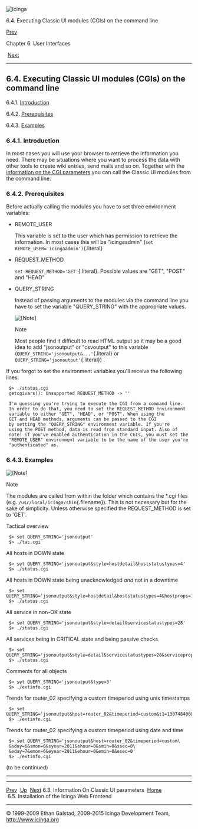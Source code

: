 ![Icinga](../images/logofullsize.png "Icinga")

6.4. Executing Classic UI modules (CGIs) on the command line

[Prev](cgiparams.md) 

Chapter 6. User Interfaces

 [Next](icinga-web-scratch.md)

* * * * *

6.4. Executing Classic UI modules (CGIs) on the command line
------------------------------------------------------------

6.4.1. [Introduction](cgicmd.md#introduction_cgicmd)

6.4.2. [Prerequisites](cgicmd.md#prerequisites)

6.4.3. [Examples](cgicmd.md#examples)

### 6.4.1. Introduction

In most cases you will use your browser to retrieve the information you
need. There may be situations where you want to process the data with
other tools to create wiki entries, send mails and so on. Together with
the [information on the CGI
parameters](cgiparams.md "6.3. Information On Classic UI parameters")
you can call the Classic UI modules from the command line.

### 6.4.2. Prerequisites

Before actually calling the modules you have to set three environment
variables:

-   REMOTE\_USER

    This variable is set to the user which has permission to retrieve
    the information. In most cases this will be "icingaadmin"
    (`set REMOTE_USER='icingaadmin')`{.literal}

-   REQUEST\_METHOD

    `set REQUEST_METHOD='GET'`{.literal}. Possible values are "GET",
    "POST" and "HEAD"

-   QUERY\_STRING

    Instead of passing arguments to the modules via the command line you
    have to set the variable "QUERY\_STRING" with the appropriate
    values.

    ![[Note]](../images/note.png)

    Note

    Most people find it difficult to read HTML output so it may be a
    good idea to add "jsonoutput" or "csvoutput" to this variable
    (`QUERY_STRING='jsonoutput&...'`{.literal} or
    `QUERY_STRING='jsonoutput'`{.literal}) .

If you forgot to set the environment variables you'll receive the
following lines:

~~~~ {.screen}
 $> ./status.cgi
 getcgivars(): Unsupported REQUEST_METHOD -> ''

 I'm guessing you're trying to execute the CGI from a command line.
 In order to do that, you need to set the REQUEST_METHOD environment
 variable to either "GET", "HEAD", or "POST". When using the
 GET and HEAD methods, arguments can be passed to the CGI
 by setting the "QUERY_STRING" environment variable. If you're
 using the POST method, data is read from standard input. Also of
 note: if you've enabled authentication in the CGIs, you must set the
 "REMOTE_USER" environment variable to be the name of the user you're
 "authenticated" as.
~~~~

### 6.4.3. Examples

![[Note]](../images/note.png)

Note

The modules are called from within the folder which contains the \*.cgi
files (e.g. `/usr/local/icinga/sbin`{.filename}). This is not necessary
but for the sake of simplicity. Unless otherwise specified the
REQUEST\_METHOD is set to 'GET'.

Tactical overview

~~~~ {.screen}
 $> set QUERY_STRING='jsonoutput'
 $> ./tac.cgi
~~~~

All hosts in DOWN state

~~~~ {.screen}
 $> set QUERY_STRING='jsonoutput&style=hostdetail&hoststatustypes=4'
 $> ./status.cgi
~~~~

All hosts in DOWN state being unacknowledged *and* not in a downtime

~~~~ {.screen}
 $> set QUERY_STRING='jsonoutput&style=hostdetail&hoststatustypes=4&hostprops=10'
 $> ./status.cgi
~~~~

All service in non-OK state

~~~~ {.screen}
 $> set QUERY_STRING='jsonoutput&style=detail&servicestatustypes=28'
 $> ./status.cgi
~~~~

All services being in CRITICAL state and being passive checks

~~~~ {.screen}
 $> set QUERY_STRING='jsonoutput&style=detail&servicestatustypes=28&serviceprops=65536'
 $> ./status.cgi
~~~~

Comments for all objects

~~~~ {.screen}
 $> set QUERY_STRING='jsonoutput&type=3'
 $> ./extinfo.cgi
~~~~

Trends for router\_02 specifying a custom timeperiod using unix
timestamps

~~~~ {.screen}
 $> set QUERY_STRING='jsonoutput&host=router_02&timeperiod=custom&t1=130748400&t2=1307570400'
 $> ./extinfo.cgi
~~~~

Trends for router\_02 specifying a custom timeperiod using date and time

~~~~ {.screen}
 $> set QUERY_STRING='jsonoutput&host=router_02&timeperiod=custom\
 &sday=6&smon=6&syear=2011&shour=0&smin=0&ssec=0\
 &eday=7&emon=6&eyear=2011&ehour=0&emin=0&esec=0'
 $> ./extinfo.cgi
~~~~

(to be continued)

* * * * *

  -------------------------------------------- -------------------- -----------------------------------------------
  [Prev](cgiparams.md)                       [Up](ch06.md)       [Next](icinga-web-scratch.md)
  6.3. Information On Classic UI parameters    [Home](index.md)    6.5. Installation of the Icinga Web Frontend
  -------------------------------------------- -------------------- -----------------------------------------------

© 1999-2009 Ethan Galstad, 2009-2015 Icinga Development Team,
http://www.icinga.org
